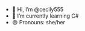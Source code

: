 - 👋 Hi, I’m @cecily555
- 🌱 I’m currently learning C#
- 😄 Pronouns: she/her

<!---
cecily555/cecily555 is a ✨ special ✨ repository because its `README.md` (this file) appears on your GitHub profile.
You can click the Preview link to take a look at your changes.
--->
